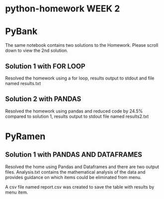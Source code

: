 # python-homework WEEK 2

# PyBank

The same notebook contains two solutions to the Homework.   Please scroll down to view the 2nd solution.

## Solution 1 with FOR LOOP

Resolved the homework using a for loop, results output to stdout and file named results.txt

## Solution 2 with PANDAS

Resolved the homework using pandas and reduced code by 24.5% compared to solution 1, results output to stdout file named results2.txt


# PyRamen

## Solution 1 with PANDAS AND DATAFRAMES

Resolved the home using Pandas and Dataframes and there are two output files.   Analysis.txt contains the mathematical analysis of the data and provides guidance on which items could be eliminated from menu.

A csv file named report.csv was created to save the table with results by menu item.

